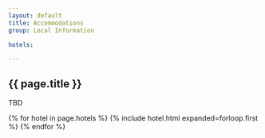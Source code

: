 ```yaml
---
layout: default
title: Accommodations
group: Local Information

hotels:

---
```


## {{ page.title }}

TBD

{% for hotel in page.hotels %}
{% include hotel.html expanded=forloop.first %}
{% endfor %}
